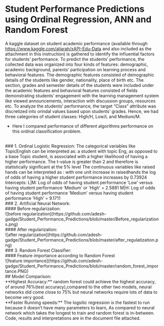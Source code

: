 # Student Performance Predictions using Ordinal Regression, ANN and Random Forest
A kaggle dataset on student academic performance (available through https://www.kaggle.com/aljarah/xAPI-Edu-Data and also included as the attachment in this instruction) is gathered to identify the influential factors for students’ performance. To predict the students’ performance, the collected data was organized into four kinds of features: demographic, academic background, parents’ participation on learning process and behavioral features. The demographic features consisted of demographic details of the students like gender, nationality, place of birth etc. The section, grades and semester details of the students were included under the academic features and behavioral features consisted of fields demonstrating students’ engagement with the learning management system like viewed announcements, interaction with discussion groups, resources etc. To analyze the students’ performance, the target “Class” attribute was discretized into orindal values based upon students’ grades. Hence, we had three categories of student classes: High/H, Low/L and Medium/M.

* Here I compared performance of different algorithms performance on this ordinal classification problem.
<br/>
### 1. Ordinal Logistic Regression:
  The categorical variables like TopicEnglish can be interpreted as: a student with topic Eng, as opposed to a base Topic student, is associated with a higher likelihood of having a higher performance. The t-value is greater than 2 and therefore is statistically significant at the 5% level
The continuous variables like raised hands can be interpreted as : with one unit increase in raisedhands the log of odds of having a higher student performance increases by 0.73924
Intercepts:
L|M: Log of odds of having student performance ‘Low’ versus having student performance ‘Medium’ or ‘High’ = 2.5881
M|H: Log of odds of having student performance ‘Medium’ versus having student performance ‘High’ = 9.1711
<br/>
### 2. Artificial Neural Network:
<br/>
#### Before regularization:
<br/>
![before regularization](https://github.com/adesh-gadge/Student_Performance_Predictions/blob/master/Before_regularizations.png)
<br/>
#### After regularization:
<br/>
![after regularization](https://github.com/adesh-gadge/Student_Performance_Predictions/blob/master/after_regulatization.png)
<br/>
### 3. Random Forest Classifier:
<br/>
#### Feature importance according to Random Forest
<br/>
![feature importance](https://github.com/adesh-gadge/Student_Performance_Predictions/blob/master/random_forest_importance.PNG) 
<br/>
## Model Comparison:
<br/>
**Highest Accuracy:** random forest could achieve the highest accuracy, of around 76%(test accuracy),compared to the other two models, neural networks did come close to 75% but neural networks require lots of data to become very good.
<br/>
**Faster Running speeds:** The logsitic regression is the fastest to run because it doesn’t have many parameters to learn, As compared to neural network which takes the longest to train and random forest is in-between.
<br/>
Code, results and interpretations are in the document file attached.




